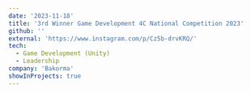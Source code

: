 ```yaml
---
date: '2023-11-18'
title: '3rd Winner Game Development 4C National Competition 2023'
github: ''
external: 'https://www.instagram.com/p/Cz5b-drvKRQ/'
tech:
  - Game Development (Unity)
  - Leadership
company: 'Bakorma'
showInProjects: true
---
```

